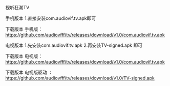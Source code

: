 视听狂潮TV



手机版本
1.直接安装com.audiovif.tv.apk即可

下载版本 手机版： https://github.com/audiovfff/tv/releases/download/v1.0/com.audiovif.tv.apk



电视版本
1.先安装com.audiovif.tv.apk
2.再安装TV-signed.apk 即可

下载版本 电视版： https://github.com/audiovfff/tv/releases/download/v1.0/com.audiovif.tv.apk

下载版本 电视版驱动 ：https://github.com/audiovfff/tv/releases/download/v1.0/TV-signed.apk

